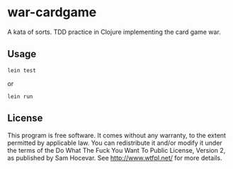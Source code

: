 # war-cardgame

A kata of sorts. TDD practice in Clojure implementing the card game war.

## Usage

```
lein test
```

or

```
lein run
```

## License

This program is free software. It comes without any warranty, to the extent permitted by applicable law. You can redistribute it and/or modify it under the terms of the Do What The Fuck You Want To Public License, Version 2, as published by Sam Hocevar. See http://www.wtfpl.net/ for more details.

